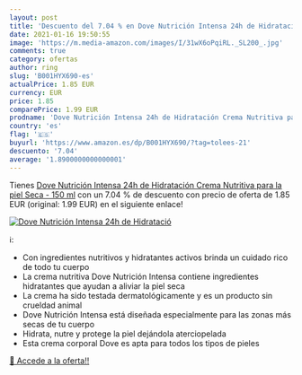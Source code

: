 ```yaml
---
layout: post
title: 'Descuento del 7.04 % en Dove Nutrición Intensa 24h de Hidratació'
date: 2021-01-16 19:50:55
image: 'https://m.media-amazon.com/images/I/31wX6oPqiRL._SL200_.jpg'
comments: true
category: ofertas
author: ring
slug: 'B001HYX690-es'
actualPrice: 1.85 EUR
currency: EUR
price: 1.85
comparePrice: 1.99 EUR
prodname: 'Dove Nutrición Intensa 24h de Hidratación Crema Nutritiva para la piel Seca - 150 ml'
country: 'es'
flag: '🇪🇸'
buyurl: 'https://www.amazon.es/dp/B001HYX690/?tag=tolees-21'
descuento: '7.04'
average: '1.8900000000000001'
---
```


Tienes [Dove Nutrición Intensa 24h de Hidratación Crema Nutritiva para la piel Seca - 150 ml](https://www.amazon.es/dp/B001HYX690/?tag=tolees-21) con un 7.04 % de descuento con precio de oferta de 1.85 EUR (original: 1.99 EUR) en el siguiente enlace!

[![Dove Nutrición Intensa 24h de Hidratació](https://m.media-amazon.com/images/I/31wX6oPqiRL._SL200_.jpg)](https://www.amazon.es/dp/B001HYX690/?tag=tolees-21)

ℹ️:

- Con ingredientes nutritivos y hidratantes activos brinda un cuidado rico de todo tu cuerpo
- La crema nutritiva Dove Nutrición Intensa contiene ingredientes hidratantes que ayudan a aliviar la piel seca
- La crema ha sido testada dermatológicamente y es un producto sin crueldad animal
- Dove Nutrición Intensa está diseñada especialmente para las zonas más secas de tu cuerpo
- Hidrata, nutre y protege la piel dejándola aterciopelada
- Esta crema corporal Dove es apta para todos los tipos de pieles

[🛒 Accede a la oferta!!](https://www.amazon.es/dp/B001HYX690/?tag=tolees-21)
